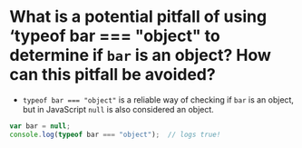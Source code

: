 # What is a potential pitfall of using ‘typeof bar === "object" to determine if `bar` is an object? How can this pitfall be avoided?

* `typeof bar === "object"` is a reliable way of checking if `bar` is an object, but in JavaScript `null` is also considered an object.
```javascript
var bar = null;
console.log(typeof bar === "object");  // logs true!
```





